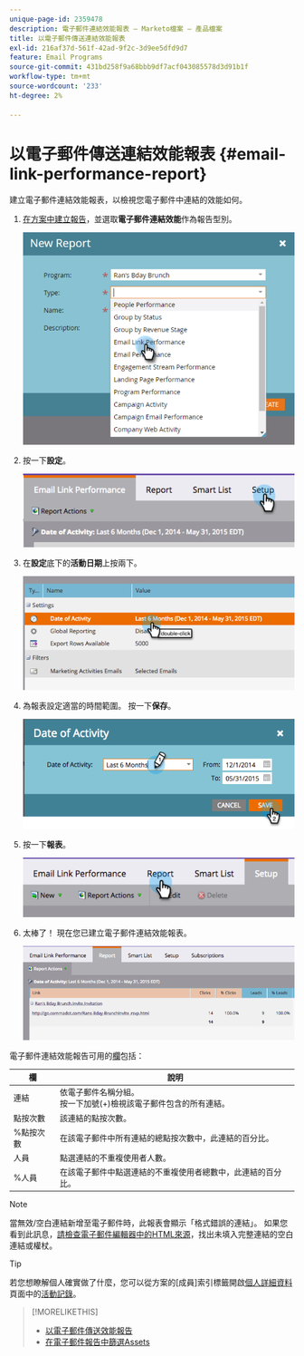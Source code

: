 ```yaml
---
unique-page-id: 2359478
description: 電子郵件連結效能報表 — Marketo檔案 — 產品檔案
title: 以電子郵件傳送連結效能報表
exl-id: 216af37d-561f-42ad-9f2c-3d9ee5dfd9d7
feature: Email Programs
source-git-commit: 431bd258f9a68bbb9df7acf043085578d3d91b1f
workflow-type: tm+mt
source-wordcount: '233'
ht-degree: 2%

---
```


# 以電子郵件傳送連結效能報表 {#email-link-performance-report}

建立電子郵件連結效能報表，以檢視您電子郵件中連結的效能如何。

1. [在方案中建立報告](/help/marketo/product-docs/reporting/basic-reporting/creating-reports/create-a-report-in-a-program.md)，並選取&#x200B;**電子郵件連結效能**&#x200B;作為報告型別。

   ![](assets/image2017-3-29-9-3a10-3a41.png)

1. 按一下&#x200B;**設定**。

   ![](assets/image2015-5-20-11-3a18-3a0.png)

1. 在&#x200B;**設定**&#x200B;底下的&#x200B;**活動日期**&#x200B;上按兩下。

   ![](assets/image2015-5-20-11-3a18-3a59.png)

1. 為報表設定適當的時間範圍。 按一下&#x200B;**保存**。

   ![](assets/image2015-5-20-11-3a20-3a52.png)

1. 按一下&#x200B;**報表**。

   ![](assets/image2015-5-20-11-3a22-3a24.png)

1. 太棒了！ 現在您已建立電子郵件連結效能報表。

   ![](assets/image2015-5-20-11-3a23-3a33.png)

電子郵件連結效能報告可用的[欄](/help/marketo/product-docs/reporting/basic-reporting/editing-reports/select-report-columns.md)包括：

<table> 
 <thead> 
  <tr> 
   <th colspan="1" rowspan="1">欄</th> 
   <th colspan="1" rowspan="1">說明</th> 
  </tr> 
 </thead> 
 <tbody> 
  <tr> 
   <td colspan="1" rowspan="1">連結</td> 
   <td colspan="1" rowspan="1">依電子郵件名稱分組。<br>按一下加號(+)檢視該電子郵件包含的所有連結。</td> 
  </tr> 
  <tr> 
   <td colspan="1" rowspan="1">點按次數</td> 
   <td colspan="1" rowspan="1">該連結的點按次數。</td> 
  </tr> 
  <tr> 
   <td colspan="1" rowspan="1">%點按次數</td> 
   <td colspan="1" rowspan="1">在該電子郵件中所有連結的總點按次數中，此連結的百分比。</td> 
  </tr> 
  <tr> 
   <td colspan="1" rowspan="1">人員</td> 
   <td colspan="1" rowspan="1">點選連結的不重複使用者人數。</td> 
  </tr> 
  <tr> 
   <td colspan="1" rowspan="1">%人員</td> 
   <td colspan="1" rowspan="1">在該電子郵件中點選連結的不重複使用者總數中，此連結的百分比。</td> 
  </tr> 
 </tbody> 
</table>

>[!NOTE]
>
>當無效/空白連結新增至電子郵件時，此報表會顯示「格式錯誤的連結」。 如果您看到此訊息，[請檢查電子郵件編輯器中的HTML來源](/help/marketo/product-docs/email-marketing/general/functions-in-the-editor/edit-an-emails-html.md)，找出未填入完整連結的空白連結或權杖。

>[!TIP]
>
>若您想瞭解個人確實做了什麼，您可以從方案的[成員]索引標籤開啟[個人詳細資料](/help/marketo/product-docs/core-marketo-concepts/smart-lists-and-static-lists/managing-people-in-smart-lists/using-the-person-detail-page.md)頁面中的[活動記錄](/help/marketo/product-docs/core-marketo-concepts/smart-lists-and-static-lists/managing-people-in-smart-lists/filter-activity-types-in-the-activity-log-of-a-person.md)。

>[!MORELIKETHIS]
>
>* [以電子郵件傳送效能報告](/help/marketo/product-docs/email-marketing/email-programs/email-program-data/email-performance-report.md)
>* [在電子郵件報告中篩選Assets](/help/marketo/product-docs/reporting/basic-reporting/report-activity/filter-assets-in-an-email-report.md)
